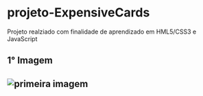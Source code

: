 # projeto-ExpensiveCards

 Projeto realziado com finalidade de aprendizado em HML5/CSS3 e JavaScript

<h2>1° Imagem<h2>

<img src="../projeto-ExpensiveCards/Imagens-ExpensiveCard/1°%20Imagem%20.png/../1°%20Imagem%20.png" alt="primeira imagem">